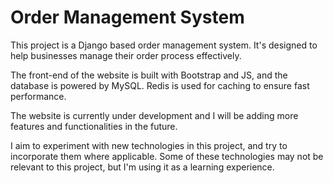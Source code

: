 # Order Management System

This project is a Django based order management system. It's designed to help businesses manage their order process effectively.

The front-end of the website is built with Bootstrap and JS, and the database is powered by MySQL. Redis is used for caching to ensure fast performance.

The website is currently under development and I will be adding more features and functionalities in the future.

I aim to experiment with new technologies in this project, and try to incorporate them where applicable. Some of these technologies may not be relevant to this project, but I'm using it as a learning experience.

